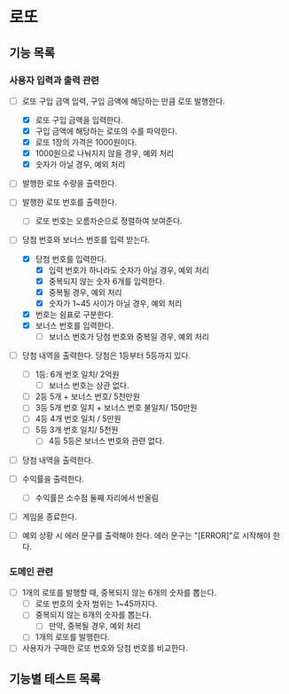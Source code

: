 # 로또

## 기능 목록
### 사용자 입력과 출력 관련
- [ ] 로또 구입 금액 입력, 구입 금액에 해당하는 만큼 로또 발행한다.
  - [x] 로또 구입 금액을 입력한다.
  - [x] 구입 금액에 해당하는 로또의 수를 파악한다.
  - [x] 로또 1장의 가격은 1000원이다.
  - [x] 1000원으로 나눠지지 않을 경우, 예외 처리
  - [x] 숫자가 아닐 경우, 예외 처리

- [ ] 발행한 로또 수량을 출력한다.
- [ ] 발행한 로또 번호를 출력한다.
  - [ ] 로또 번호는 오름차순으로 정렬하여 보여준다.

- [ ] 당첨 번호와 보너스 번호를 입력 받는다.
  - [x] 당첨 번호를 입력한다.
    - [x] 입력 번호가 하나라도 숫자가 아닐 경우, 예외 처리
    - [x] 중복되지 않는 숫자 6개를 입력한다.
    - [x] 중복될 경우, 예외 처리
    - [x] 숫자가 1~45 사이가 아닐 경우, 예외 처리
  - [x] 번호는 쉼표로 구분한다.
  - [x] 보너스 번호를 입력한다.
    - [ ] 보너스 번호가 당첨 번호와 중복일 경우, 예외 처리

- [ ] 당첨 내역을 출력한다. 당첨은 1등부터 5등까지 있다.
  - [ ] 1등: 6개 번호 일치/ 2억원
    - [ ] 보너스 번호는 상관 없다.
  - [ ] 2등 5개 + 보너스 번호/ 5천만원
  - [ ] 3등 5개 번호 일치 + 보너스 번호 불일치/ 150만원
  - [ ] 4등 4개 번호 일치 / 5만원
  - [ ] 5등 3개 번호 일치/ 5천원
    - [ ] 4등 5등은 보너스 번호와 관련 없다.

- [ ] 당첨 내역을 출력한다.

- [ ] 수익률을 출력한다.
  - [ ] 수익률은 소수점 둘째 자리에서 반올림

- [ ] 게임을 종료한다.

- [ ] 예외 상황 시 에러 문구를 출력해야 한다. 에러 문구는 "[ERROR]"로 시작해야 한다.

### 도메인 관련
- [ ] 1개의 로또를 발행할 때, 중복되지 않는 6개의 숫자를 뽑는다.
  - [ ] 로또 번호의 숫자 범위는 1~45까지다.
  - [ ] 중복되지 않는 6개의 숫자를 뽑는다.
    - [ ] 만약, 중복될 경우, 예외 처리
  - [ ] 1개의 로또를 발행한다.

- [ ] 사용자가 구매한 로또 번호와 당첨 번호를 비교한다.

## 기능별 테스트 목록
